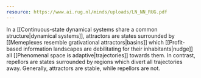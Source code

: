 ```yaml
---
resource: https://www.ai.rug.nl/minds/uploads/LN_NN_RUG.pdf
---
```


In a [[Continuous-state dynamical systems share a common structure|dynamical systems]], attractors are states surrounded by [[Memeplexes resemble grativational attractors|basins]] which [[Profit-based information landscapes are debilitating for their inhabitants|nudge]] all [[Phenomenal space is adaptive|trajectories]] towards them. In contrast, repellors are states surrounded by regions which divert all trajectories away. Generally, attractors are stable, while repellors are not.